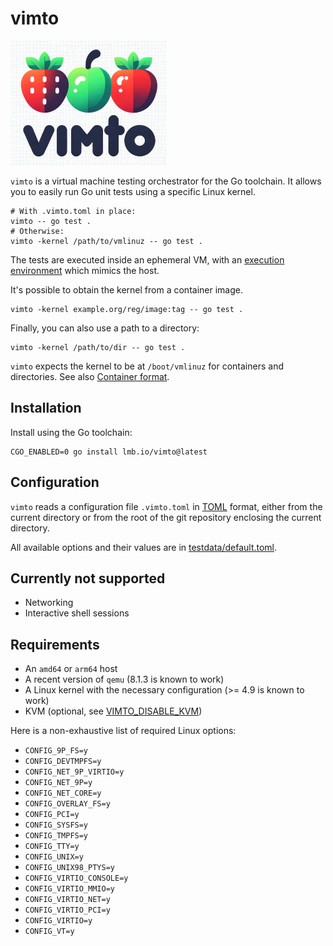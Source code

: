 # vimto

![vimto logo](logo.png "vimto: virtual machine testing orchestrator")

`vimto` is a virtual machine testing orchestrator for the Go toolchain. It allows you to easily run Go unit tests using a specific Linux kernel.

```shell
# With .vimto.toml in place:
vimto -- go test .
# Otherwise:
vimto -kernel /path/to/vmlinuz -- go test .
```

The tests are executed inside an ephemeral VM, with an [execution environment](docs/environment.md) which mimics the host.

It's possible to obtain the kernel from a container image.

```shell
vimto -kernel example.org/reg/image:tag -- go test .
```

Finally, you can also use a path to a directory:

```shell
vimto -kernel /path/to/dir -- go test .
```

`vimto` expects the kernel to be at `/boot/vmlinuz` for containers and directories.
See also [Container format](docs/container.md).

## Installation

Install using the Go toolchain:

```shell
CGO_ENABLED=0 go install lmb.io/vimto@latest
```

## Configuration

`vimto` reads a configuration file `.vimto.toml` in [TOML] format, either from the current directory or from the root of the git repository enclosing the current directory.

All available options and their values are in [testdata/default.toml](./testdata/default.toml).

## Currently not supported

* Networking
* Interactive shell sessions

## Requirements

* An `amd64` or `arm64` host
* A recent version of `qemu` (8.1.3 is known to work)
* A Linux kernel with the necessary configuration (>= 4.9 is known to work)
* KVM (optional, see [VIMTO_DISABLE_KVM](docs/tips.md))

Here is a non-exhaustive list of required Linux options:

* `CONFIG_9P_FS=y`
* `CONFIG_DEVTMPFS=y`
* `CONFIG_NET_9P_VIRTIO=y`
* `CONFIG_NET_9P=y`
* `CONFIG_NET_CORE=y`
* `CONFIG_OVERLAY_FS=y`
* `CONFIG_PCI=y`
* `CONFIG_SYSFS=y`
* `CONFIG_TMPFS=y`
* `CONFIG_TTY=y`
* `CONFIG_UNIX=y`
* `CONFIG_UNIX98_PTYS=y`
* `CONFIG_VIRTIO_CONSOLE=y`
* `CONFIG_VIRTIO_MMIO=y`
* `CONFIG_VIRTIO_NET=y`
* `CONFIG_VIRTIO_PCI=y`
* `CONFIG_VIRTIO=y`
* `CONFIG_VT=y`

[TOML]: https://toml.io/en/v1.0.0
